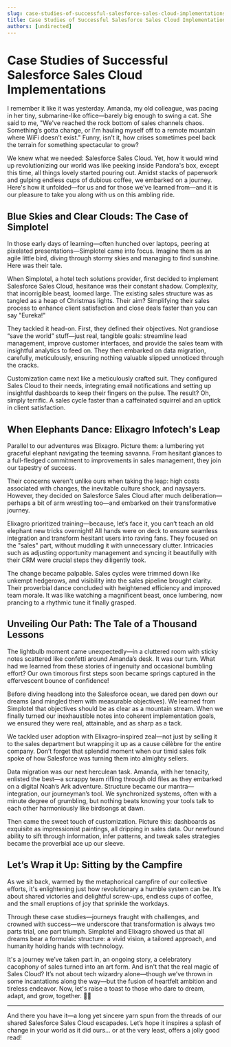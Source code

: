 ```yaml
---
slug: case-studies-of-successful-salesforce-sales-cloud-implementations
title: Case Studies of Successful Salesforce Sales Cloud Implementations
authors: [undirected]
---
```



# Case Studies of Successful Salesforce Sales Cloud Implementations

I remember it like it was yesterday. Amanda, my old colleague, was pacing in her tiny, submarine-like office—barely big enough to swing a cat. She said to me, "We've reached the rock bottom of sales channels chaos. Something’s gotta change, or I'm hauling myself off to a remote mountain where WiFi doesn’t exist." Funny, isn’t it, how crises sometimes peel back the terrain for something spectacular to grow? 

We knew what we needed: Salesforce Sales Cloud. Yet, how it would wind up revolutionizing our world was like peeking inside Pandora's box, except this time, all things lovely started pouring out. Amidst stacks of paperwork and gulping endless cups of dubious coffee, we embarked on a journey. Here's how it unfolded—for us and for those we've learned from—and it is our pleasure to take you along with us on this ambling ride.

## **Blue Skies and Clear Clouds: The Case of Simplotel**

In those early days of learning—often hunched over laptops, peering at pixelated presentations—Simplotel came into focus. Imagine them as an agile little bird, diving through stormy skies and managing to find sunshine. Here was their tale.

When Simplotel, a hotel tech solutions provider, first decided to implement Salesforce Sales Cloud, hesitance was their constant shadow. Complexity, that incorrigible beast, loomed large. The existing sales structure was as tangled as a heap of Christmas lights. Their aim? Simplifying their sales process to enhance client satisfaction and close deals faster than you can say "Eureka!"

They tackled it head-on. First, they defined their objectives. Not grandiose “save the world” stuff—just real, tangible goals: streamline lead management, improve customer interfaces, and provide the sales team with insightful analytics to feed on. They then embarked on data migration, carefully, meticulously, ensuring nothing valuable slipped unnoticed through the cracks. 

Customization came next like a meticulously crafted suit. They configured Sales Cloud to their needs, integrating email notifications and setting up insightful dashboards to keep their fingers on the pulse. The result? Oh, simply terrific. A sales cycle faster than a caffeinated squirrel and an uptick in client satisfaction.

## **When Elephants Dance: Elixagro Infotech's Leap**

Parallel to our adventures was Elixagro. Picture them: a lumbering yet graceful elephant navigating the teeming savanna. From hesitant glances to a full-fledged commitment to improvements in sales management, they join our tapestry of success.

Their concerns weren't unlike ours when taking the leap: high costs associated with changes, the inevitable culture shock, and naysayers. However, they decided on Salesforce Sales Cloud after much deliberation—perhaps a bit of arm wrestling too—and embarked on their transformative journey.

Elixagro prioritized training—because, let’s face it, you can’t teach an old elephant new tricks overnight! All hands were on deck to ensure seamless integration and transform hesitant users into raving fans. They focused on the "sales" part, without muddling it with unnecessary clutter. Intricacies such as adjusting opportunity management and syncing it beautifully with their CRM were crucial steps they diligently took.

The change became palpable. Sales cycles were trimmed down like unkempt hedgerows, and visibility into the sales pipeline brought clarity. Their proverbial dance concluded with heightened efficiency and improved team morale. It was like watching a magnificent beast, once lumbering, now prancing to a rhythmic tune it finally grasped.

## **Unveiling Our Path: The Tale of a Thousand Lessons**

The lightbulb moment came unexpectedly—in a cluttered room with sticky notes scattered like confetti around Amanda’s desk. It was our turn. What had we learned from these stories of ingenuity and occasional bumbling effort? Our own timorous first steps soon became springs captured in the effervescent bounce of confidence!

Before diving headlong into the Salesforce ocean, we dared pen down our dreams (and mingled them with measurable objectives). We learned from Simplotel that objectives should be as clear as a mountain stream. When we finally turned our inexhaustible notes into coherent implementation goals, we ensured they were real, attainable, and as sharp as a tack.

We tackled user adoption with Elixagro-inspired zeal—not just by selling it to the sales department but wrapping it up as a cause célèbre for the entire company. Don’t forget that splendid moment when our timid sales folk spoke of how Salesforce was turning them into almighty sellers.

Data migration was our next herculean task. Amanda, with her tenacity, enlisted the best—a scrappy team rifling through old files as they embarked on a digital Noah’s Ark adventure. Structure became our mantra—integration, our journeyman’s tool. We synchronized systems, often with a minute degree of grumbling, but nothing beats knowing your tools talk to each other harmoniously like birdsongs at dawn.

Then came the sweet touch of customization. Picture this: dashboards as exquisite as impressionist paintings, all dripping in sales data. Our newfound ability to sift through information, infer patterns, and tweak sales strategies became the proverbial ace up our sleeve.

## **Let’s Wrap it Up: Sitting by the Campfire**

As we sit back, warmed by the metaphorical campfire of our collective efforts, it's enlightening just how revolutionary a humble system can be. It’s about shared victories and delightful screw-ups, endless cups of coffee, and the small eruptions of joy that sprinkle the workdays.

Through these case studies—journeys fraught with challenges, and crowned with success—we underscore that transformation is always two parts trial, one part triumph. Simplotel and Elixagro showed us that all dreams bear a formulaic structure: a vivid vision, a tailored approach, and humanity holding hands with technology. 

It's a journey we’ve taken part in, an ongoing story, a celebratory cacophony of sales turned into an art form. And isn't that the real magic of Sales Cloud? It’s not about tech wizardry alone—though we’ve thrown in some incantations along the way—but the fusion of heartfelt ambition and tireless endeavor. Now, let's raise a toast to those who dare to dream, adapt, and grow, together. 🍾💼

---

And there you have it—a long yet sincere yarn spun from the threads of our shared Salesforce Sales Cloud escapades. Let’s hope it inspires a splash of change in your world as it did ours… or at the very least, offers a jolly good read!